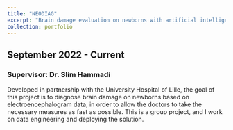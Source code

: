 ```yaml
---
title: "NEODIAG"
excerpt: "Brain damage evaluation on newborns with artificial intelligence"
collection: portfolio
---
```


## September 2022 - Current
### Supervisor: Dr. Slim Hammadi

Developed in partnership with the University Hospital of Lille, the goal of this project is to diagnose brain damage on newborns based on electroencephalogram data, in order to allow the doctors to take the necessary measures as fast as possible. This is a group project, and I work on data engineering and deploying the solution.